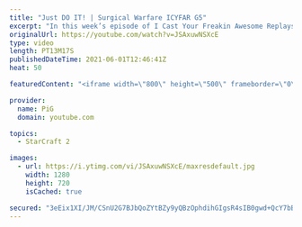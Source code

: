 ```yaml
---
title: "Just DO IT! | Surgical Warfare ICYFAR G5"
excerpt: "In this week’s episode of I Cast Your Freakin Awesome Replays (ICYFAR) players sent in their replays where they tried to cut their loses to a minimum.  \"Tricks are what a wh@\"! does for money\" - Use as many spellcasters in as creative a way as possible! Send submissions to fluxiorsc@gmail.com as attachment"
originalUrl: https://youtube.com/watch?v=JSAxuwNSXcE
type: video
length: PT13M17S
publishedDateTime: 2021-06-01T12:46:41Z
heat: 50

featuredContent: "<iframe width=\"800\" height=\"500\" frameborder=\"0\" src=\"https://www.youtube.com/embed/JSAxuwNSXcE\" allow=\"accelerometer; autoplay; encrypted-media; gyroscope; picture-in-picture\" allowfullscreen></iframe>"

provider:
  name: PiG
  domain: youtube.com

topics:
  - StarCraft 2

images:
  - url: https://i.ytimg.com/vi/JSAxuwNSXcE/maxresdefault.jpg
    width: 1280
    height: 720
    isCached: true

secured: "3eEix1XI/JM/CSnU2G7BJbQoZYtBZy9yQBzOphdihGIgsR4sIB0gwd+QcY7bB1UV7NdXEp3jIUVEx1dJOzK77EYlnrQ5ld8pI63wv5hueqF/Sz8cjWZgCBYzG4jZRkDUxtNzD4DpVwnCwsp7nn98GtWJ+aGGoDdLfU6dReR/gYfIg5wWScKtOrAci7uAM3Gj0jT+qiBnbLTiSZ5kkY0Euyz6Olq8OTRfE2LyAwmwny+zKTHJHUNslvbFB7NTsTHry4nH69KzsDpOf1DR4yVUKOqWfMAVbONJ6tj4r3lafsJrzQl/zfyITHB+8Zz4kyWtyC6VKZZWBk+DcHE5dzOeSCSX8gDWJxEe4enr4XzsXow9hwTGITkLUpfrkEU6Vov/wbze5vj/4qxsUR6GFu9jkRt7zE1IF81JUxc2P/2/Teg=;uI5vphk+ILlpPdpW7aPbAg=="
---
```



